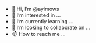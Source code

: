 - 👋 Hi, I’m @ayimows
- 👀 I’m interested in ...
- 🌱 I’m currently learning ...
- 💞️ I’m looking to collaborate on ...
- 📫 How to reach me ...

<!---
ayimows/ayimows is a ✨ special ✨ repository because its `README.md` (this file) appears on your GitHub profile.
You can click the Preview link to take a look at your changes.
--->
